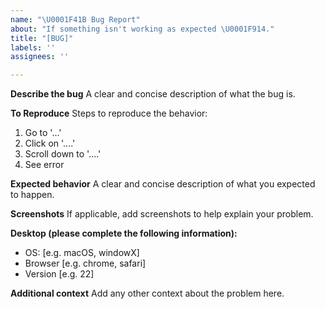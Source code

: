 ```yaml
---
name: "\U0001F41B Bug Report"
about: "If something isn't working as expected \U0001F914."
title: "[BUG]"
labels: ''
assignees: ''

---
```


**Describe the bug**
A clear and concise description of what the bug is.

**To Reproduce**
Steps to reproduce the behavior:
1. Go to '...'
2. Click on '....'
3. Scroll down to '....'
4. See error

**Expected behavior**
A clear and concise description of what you expected to happen.

**Screenshots**
If applicable, add screenshots to help explain your problem.

**Desktop (please complete the following information):**
 - OS: [e.g. macOS, windowX]
 - Browser [e.g. chrome, safari]
 - Version [e.g. 22]

**Additional context**
Add any other context about the problem here.
